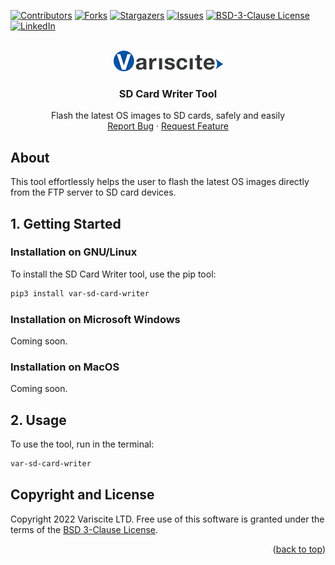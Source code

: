 <a name="readme-top"></a>

[![Contributors][contributors-shield]][contributors-url]
[![Forks][forks-shield]][forks-url]
[![Stargazers][stars-shield]][stars-url]
[![Issues][issues-shield]][issues-url]
[![BSD-3-Clause License][license-shield]][license-url]
[![LinkedIn][linkedin-shield]][linkedin-url]

<br />
<div align="center">
  <a href="https://github.com/varigit/var-sd-card-writer">
    <img src="docs/images/logo.png" alt="Logo">
  </a>

<h3 align="center">SD Card Writer Tool</h3>

  <p align="center">
    Flash the latest OS images to SD cards, safely and easily
    <br />
    <a href="https://github.com/varigit/var-sd-card-writer/issues">Report Bug</a>
    ·
    <a href="https://github.com/varigit/var-sd-card-writer/issues">Request Feature</a>
  </p>
</div>

## About

This tool effortlessly helps the user to flash the latest OS images directly from the FTP server to SD card devices.

## 1. <a name='Getting Started'></a>Getting Started

### Installation on GNU/Linux

To install the SD Card Writer tool, use the pip tool:
   ```sh
   pip3 install var-sd-card-writer
   ```

### Installation on Microsoft Windows

Coming soon.

### Installation on MacOS

Coming soon.

## 2. <a name='Usage'></a>Usage

To use the tool, run in the terminal:
   ```sh
   var-sd-card-writer
   ```

## <a name='Copyright and License'></a>Copyright and License

Copyright 2022 Variscite LTD. Free use of this software is granted under
the terms of the [BSD 3-Clause License](https://github.com/varigit/var-sd-card-writer/blob/master/LICENSE).

<p align="right">(<a href="#readme-top">back to top</a>)</p>

[contributors-shield]: https://img.shields.io/github/contributors/varigit/var-sd-card-writer.svg?style=for-the-badge
[contributors-url]: https://github.com/varigit/var-sd-card-writer/graphs/contributors
[forks-shield]: https://img.shields.io/github/forks/varigit/var-sd-card-writer.svg?style=for-the-badge
[forks-url]: https://github.com/varigit/var-sd-card-writer/network/members
[stars-shield]: https://img.shields.io/github/stars/varigit/var-sd-card-writer.svg?style=for-the-badge
[stars-url]: https://github.com/varigit/var-sd-card-writer/stargazers
[issues-shield]: https://img.shields.io/github/issues/varigit/var-sd-card-writer.svg?style=for-the-badge
[issues-url]: https://github.com/varigit/var-sd-card-writer/issues
[license-shield]: https://img.shields.io/github/license/varigit/var-sd-card-writer.svg?style=for-the-badge
[license-url]: https://github.com/varigit/var-sd-card-writer/blob/master/LICENSE.txt
[linkedin-shield]: https://img.shields.io/badge/-LinkedIn-black.svg?style=for-the-badge&logo=linkedin&colorB=555
[linkedin-url]: https://linkedin.com/company/variscite-ltd-
